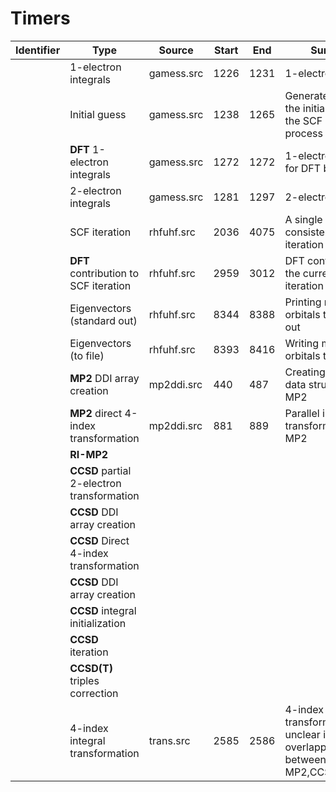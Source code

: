 # Timers

|Identifier|Type|Source|Start|End|Summary|Priority|
|---|---|---|---|---|---|---|
||1-electron integrals|gamess.src|1226|1231|1-electron integrals|Medium|
||Initial guess	|gamess.src|1238|1265|Generate or read in the initial guess for the SCF iterative process|Medium|
||**DFT** 1-electron integrals|gamess.src|1272|1272|1-electron integrals for DFT based runs|Medium|
||2-electron integrals|gamess.src|1281|1297|2-electron integrals|Medium|
||SCF iteration|rhfuhf.src|2036|4075|A single self-consistent field iteration|High|
||**DFT** contribution to SCF iteration|rhfuhf.src|2959|3012|DFT contribution to the current SCF iteration|High|
||Eigenvectors (standard out)|rhfuhf.src|8344|8388|Printing molecular orbitals to standard out|Low|
||Eigenvectors (to file)|rhfuhf.src|8393|8416|Writing molecular orbitals to file|Low|
||**MP2** DDI array creation|mp2ddi.src|440|487|Creating distributed data structures for MP2|High|
||**MP2** direct 4-index transformation|mp2ddi.src|881|889|Parallel integral transformation for MP2|High|
||**RI-MP2**|||||High|
||**CCSD** partial 2-electron transformation|||||High|
||**CCSD** DDI array creation|||||High|
||**CCSD** Direct 4-index transformation|||||High|
||**CCSD** DDI array creation|||||High|
||**CCSD** integral initialization|||||High|
||**CCSD** iteration|||||High|
||**CCSD(T)** triples correction|||||High|
||4-index integral transformation|trans.src|2585|2586|4-index integral transformation - unclear if this is an overlapping call between MP2,RI-MP2,CCSD,CCSD(T)|High|